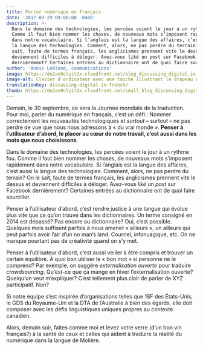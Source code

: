 ```yaml
---
title: Parler numérique en français
date: '2017-09-29 09:00:00 -0400'
description: >-
  Dans le domaine des technologies, les percées voient le jour à un rythme fou.
  Comme il faut bien nommer les choses, de nouveaux mots s’imposent rapidement
  dans notre vocabulaire. Si l’anglais est la langue des affaires, c’est aussi
  la langue des technologies. Comment, alors, ne pas perdre du terrain? On le
  sait, faute de termes français, les anglicismes prennent vite le dessus et
  deviennent difficiles à déloger. Avez-vous liké un post sur Facebook
  dernièrement? Certaines entrées au dictionnaire ont de quoi faire sourciller.
author: 'Annie Leblond, communications'
image: https://de2an9clyit2x.cloudfront.net/blog_discussing_digital_in_french_2017_0d1d34a4de.jpg
image-alt: Clavier d’ordinateur avec une touche illustrant le drapeau de la France.
translationKey: discussing-digital-in-french/
thumb: https://de2an9clyit2x.cloudfront.net/small_blog_discussing_digital_in_french_2017_0d1d34a4de.jpg
---
```

Demain, le 30 septembre, ce sera la Journée mondiale de la traduction. Pour moi, parler du numérique en français, c’est un défi&nbsp;: Nommer correctement les nouveautés technologiques et *surtout* – surtout – ne pas perdre de vue que nous nous adressons à «&nbsp;du vrai monde&nbsp;». **Penser à l’utilisateur d’abord, le placer au cœur de notre travail, c’est aussi dans les mots que nous choisissons**.

Dans le domaine des technologies, les percées voient le jour à un rythme fou. Comme il faut bien nommer les choses, de nouveaux mots s’imposent rapidement dans notre vocabulaire. Si l’anglais est la langue des affaires, c’est aussi la langue des technologies. Comment, alors, ne pas perdre du terrain? On le sait, faute de termes français, les anglicismes prennent vite le dessus et deviennent difficiles à déloger. Avez-vous *liké* un *post* sur Facebook dernièrement? Certaines entrées au dictionnaire ont de quoi faire sourciller.

Penser à l’utilisateur d’abord, c’est rendre justice à une langue qui évolue plus vite que ce qu’on trouve dans les dictionnaires. Un terme consigné en 2014 est dépassé? Pas encore au dictionnaire? Oui, c’est possible. Quelques mois suffisent parfois à nous amener «&nbsp;ailleurs&nbsp;», un ailleurs qui peut parfois avoir l’air d’un no man’s land. Courriel, infonuagique, etc. On ne manque pourtant pas de créativité quand on s’y met.

Penser à l’utilisateur d’abord, c’est aussi veiller à être compris et trouver un certain équilibre. À quoi bon utiliser le «&nbsp;bon mot&nbsp;» si personne ne le comprend? Par exemple, on suggère *externalisation ouverte* pour traduire *crowdsourcing*. Qu’est-ce que ça mange en hiver l’externalisation ouverte? Quelqu’un veut m’expliquer? C’est tellement plus clair de parler de  XYZ participatif. Non?

Si notre équipe s’est inspirée d’organisations telles que 18F des États-Unis, le GDS du Royaume-Uni et la DTA de l’Australie à bien des égards, elle doit composer avec les défis linguistiques uniques propres au contexte canadien.

Alors, demain soir, faites comme moi et levez votre verre (d’un bon vin français?) à la santé de ceux et celles qui aident à traduire la réalité du numérique dans la langue de Molière.

